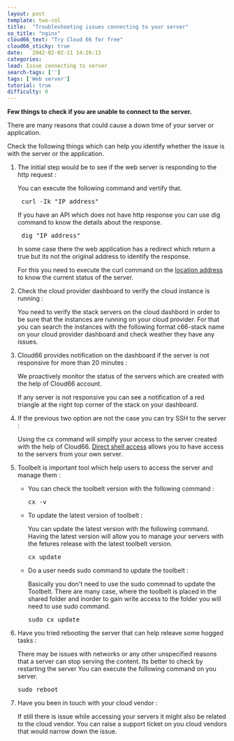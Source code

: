 ```yaml
---
layout: post
template: two-col
title:  "Troubleshooting issues connecting to your server"
so_title: "nginx"
cloud66_text: "Try Cloud 66 for free"
cloud66_sticky: true
date:   2042-02-02-11 14:26:13
categories: 
lead: Issue connecting to server
search-tags: ['']
tags: ['Web server']
tutorial: true
difficulty: 0
---
```


**Few things to check if you are unable to connect to the server.**

There are many reasons that could cause a down time of your server or application.

Check the following things which can help you identify whether the issue is with the server or the application.
<ol>

<li> The initial step would be to see if the web server is responding to the http request :</li>
<p>
You can execute the following command and vertify that. </p>
<pre class="prettyprint"> curl -Ik "IP address" </pre>
<p>If you have an API which does not have http response you can use dig command to know the details about the response.</p>
<pre class="prettyprint"> dig "IP address" </pre>

<p>In some case there the web application has a redirect which return a true but its not the original address to identify the response.</p>

<p>For this you need to execute the curl command on the <u>location address</u> to know the current status of the server.</p>

<li>Check the cloud provider dashboard to verify the cloud instance is running : </li>
<p>You need to verify the stack servers on the cloud dashbord in order to be sure that the instances are running on your cloud provider. For that you can search the instances with the following format c66-stack name on your cloud provider dashboard and check weather they have any issues.</p>

<li>Cloud66 provides notification on the dashboard if the server is not responsive for more than 20 minutes :</li>

<p>We proactively monitor the status of the servers which are created with the help of Cloud66 account.</p>

<p>If any server is not responsive you can see a notification of a red triangle at the right top corner of the stack on your dashboard.</p>

<li>If the previous two option are not the case you can try SSH to the server :</li>
	<p>Using the cx command will simplfy your access to the server created with the help of Cloud66.
<a href="http://help.cloud66.com/managing-your-stack/ssh-to-your-server">Direct shell access</a> allows you to have access to the servers from your own server.
<p/>

<li> Toolbelt is important tool which help users to access the server and manage them : </li>
	<ul><li>You can check the toolbelt version with the following command :</li>
<pre class="prettyprint">
cx -v
</pre>

<li>To update the latest version of toolbelt :</li>
<p>You can update the latest version with the following command. Having the latest version will allow you to manage your servers with the fetures release with the latest toolbelt version.</p>
<pre class="prettyprint">
cx update 
</pre>
<li>Do a user needs sudo command to update the toolbelt :</li>
<p>Basically you don't need to use the sudo commnad to update the Toolbelt. There are many case, where the toolbelt is placed in the shared folder and inorder to gain write access to the folder you will need to use sudo command.</p>
<pre class="prettyprint">
sudo cx update
</pre></ul>

<li>Have you tried rebooting the server that can help releave some hogged tasks :</li>
<p>There may be issues with networks or any other unspecified reasons that a server can stop serving the content. Its better to check by restarting the server
You can execute the following command on you server. </p>
<pre class="prettyprint">
sudo reboot
</pre>
<li>Have you been in touch with your cloud vendor :</li>
<p>If  still there is issue while accessing your servers it might also be related to the cloud vendor. You can raise a support ticket on you cloud vendors that would narrow down the issue.</p>
</ol>
